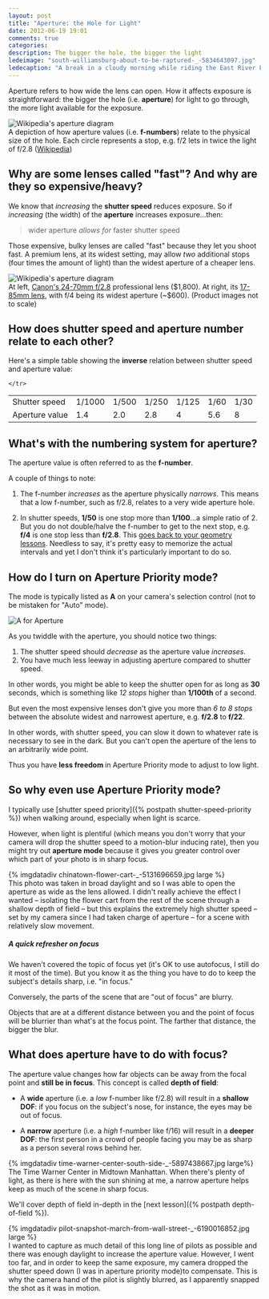```yaml
---
layout: post
title: "Aperture: the Hole for Light"
date: 2012-06-19 19:01
comments: true
categories: 
description: The bigger the hole, the bigger the light
ledeimage: "south-williamsburg-about-to-be-raptured-_-5834643097.jpg"
ledecaption: "A break in a cloudy morning while riding the East River Ferry."
---
```


Aperture refers to how wide the lens can open. How it affects exposure is straightforward: the bigger the hole (i.e. **aperture**) for light to go through, the more light available for the exposure.

<!--more-->


<div class="imgwrap">
	<img src="{{site.graphics_dir}}/1000px-Aperture_diagram.svg.png" alt="Wikipedia's aperture diagram">
	<div class="caption">
		A depiction of how aperture values (i.e. <strong>f-numbers</strong>) relate to the physical size of the hole. Each circle represents a stop, e.g. f/2 lets in twice the light of f/2.8 (<a href="http://en.wikipedia.org/wiki/File:Aperture_diagram.svg" title="File:Aperture diagram.svg - Wikipedia, the free encyclopedia">Wikipedia</a>)
	</div>
</div>


## Why are some lenses called "fast"? And why are they so expensive/heavy?

We know that *increasing* the **shutter speed** reduces exposure. So if *increasing* (the width) of the **aperture** increases exposure...then:

<blockquote>wider aperture <em>allows for</em> faster shutter speed</blockquote>

Those expensive, bulky lenses are called "fast" because they let you shoot fast. A premium lens, at its widest setting, may allow *two* additional stops (four times the amount of light) than the widest aperture of a cheaper lens.

<div class="imgwrap">
	<img src="{{site.graphics_dir}}/canon-24-70--17-85.jpg" alt="Wikipedia's aperture diagram">
	<div class="caption">
		At left, <a href="http://www.amazon.com/Canon-24-70mm-2-8L-Standard-Cameras/dp/B00009R6WT">Canon's 24-70mm f/2.8</a> professional lens ($1,800). At right, its <a href="http://www.amazon.com/Canon-17-85mm-4-5-6-Stabilized-Digital/dp/B0002Y5WXO">17-85mm lens</a>, with f/4 being its widest aperture (~$600). (Product images not to scale)
	</div>
</div>	

## How does shutter speed and aperture number relate to each other?

Here's a simple table showing the <strong>inverse</strong> relation between shutter speed and aperture value:

<table class="cats">
	<tr>
		<td>Shutter speed</td>
		<td>1/1000</td><td>1/500</td><td>1/250</td><td>1/125</td><td>1/60</td><td>1/30</td>
	</tr>
	<tr>
		<td>Aperture value</td>
		<td>1.4</td><td>2.0</td><td>2.8</td><td>4</td><td>5.6</td><td>8</td>
		
	</tr>
</table>

## What's with the numbering system for aperture?
The aperture value is often referred to as the <strong>f-number</strong>.

A couple of things to note:

1. The f-number <em>increases</em> as the aperture physically <em>narrows</em>. This means that a low f-number, such as f/2.8, relates to a very wide aperture hole.

2. In shutter speeds, <strong>1/50</strong> is one stop more than <strong>1/100</strong>...a simple ratio of 2. But you do not double/halve the f-number to get to the next stop, e.g. <strong>f/4</strong> is one stop less than <strong>f/2.8</strong>. This <a href="http://www.uscoles.com/fstop.htm">goes back to your geometry lessons</a>. Needless to say, it's pretty easy to memorize the actual intervals and yet I don't think it's particularly important to do so.



## How do I turn on Aperture Priority mode?
 
The mode is typically listed as **A** on your camera's selection control (not to be mistaken for "Auto" mode).

<div class="imgwrap inset">
	<img src="{{site.graphics_dir}}/aperture-dial.png" alt="A for Aperture">
</div>	

As you twiddle with the aperture, you should notice two things:

1. The shutter speed should *decrease* as the aperture value *increases*.
2. You have much less leeway in adjusting aperture compared to shutter speed. 

In other words, you might be able to keep the shutter open for as long as <strong>30</strong> seconds, which is something like *12 stops* higher than <strong>1/100th</strong> of a second. 

But even the most expensive lenses don't give you more than <em>6 to 8 stops</em> between the absolute widest and narrowest aperture, e.g. <strong>f/2.8</strong> to <strong>f/22</strong>.


In other words, with shutter speed, you can slow it down to whatever rate is necessary to see in the dark. But you can't open the aperture of the lens to an arbitrarily wide point.  

Thus you have <strong>less freedom </strong> in Aperture Priority mode to adjust to low light.


## So why even use Aperture Priority mode?

I typically use [shutter speed priority]({% postpath shutter-speed-priority %}) when walking around, especially when light is scarce.

However, when light is plentiful (which means you don't worry that your camera will drop the shutter speed to a motion-blur inducing rate), then you might try out <strong>aperture mode</strong> because it gives you greater control over which part of your photo is in sharp focus. 

<div class="imgwrap wide feature">
{% imgdatadiv chinatown-flower-cart-_-5131696659.jpg large %}
<div class="caption">
	This photo was taken in broad daylight and so I was able to open the aperture as wide as the lens allowed. I didn't really achieve the effect I wanted &ndash; isolating the flower cart from the rest of the scene through a shallow depth of field &ndash; but this explains the extremely high shutter speed &ndash; set by my camera since I had taken charge of aperture &ndash; for a scene with relatively slow movement.
</div>
</div>




##### A quick refresher on focus
We haven't covered the topic of focus yet (it's OK to use autofocus, I still do it most of the time). But you know it as the thing you have to do to keep the subject's details sharp, i.e. "in focus."

Conversely, the parts of the scene that are "out of focus" are blurry.

Objects that are at a different distance between you and the point of focus will be blurrier than what's at the focus point. The farther that distance, the bigger the blur.

## What does aperture have to do with focus?

The aperture value changes how far objects can be away from the focal point and <strong>still be in focus</strong>. This concept is called <strong>depth of field</strong>:

* A <strong>wide</strong> aperture (i.e. a <em>low</em> f-number like f/2.8) will result in a <strong>shallow DOF</strong>: if you focus on the subject's nose, for instance, the eyes may be out of focus.

* A <strong>narrow</strong> aperture (i.e. a <em>high</em> f-number like f/16) will result in a <strong>deeper DOF</strong>: the first person in a crowd of people facing you may be as sharp as a person several rows behind her.


<div class="wide imgwrap feature">
	{% imgdatadiv time-warner-center-south-side-_-5897438667.jpg large%}
   
<div class="caption">
	The Time Warner Center in Midtown Manhattan. When there's plenty of light, as there is here with the sun shining at me, a narrow aperture helps keep as much of the scene in sharp focus.
</div>   
</div>




We'll cover depth of field in-depth in the [next lesson]({% postpath depth-of-field %}).

<div class="imgwrap wide feature">
{% imgdatadiv pilot-snapshot-march-from-wall-street-_-6190016852.jpg large %}
<div class="caption">
	I wanted to capture as much detail of this long line of pilots as possible and there was enough daylight to increase the aperture value. However, I went too far, and in order to keep the same exposure, my camera dropped the shutter speed down (I was in aperture priority mode)to compensate. This is why the camera hand of the pilot is slightly blurred, as I apparently snapped the shot as it was in motion.
</div>
</div>
